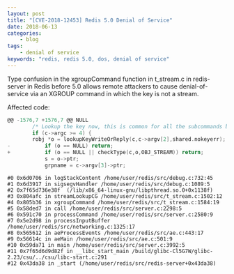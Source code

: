 ```yaml
---
layout: post
title: "[CVE-2018-12453] Redis 5.0 Denial of Service"
date: 2018-06-13
categories:
    - blog
tags:
    - denial of service
keywords: "redis, redis 5.0, dos, denial of service"
---
```


Type confusion in the xgroupCommand function in t_stream.c in redis-server in Redis before 5.0 allows remote attackers to cause denial-of-service via an XGROUP command in which the key is not a stream.

Affected code:
```c
@@ -1576,7 +1576,7 @@ NULL
    	/* Lookup the key now, this is common for all the subcommands but HELP. */
    	if (c->argc >= 4) {
		robj *o = lookupKeyWriteOrReply(c,c->argv[2],shared.nokeyerr);
-        	if (o == NULL) return;
+        	if (o == NULL || checkType(c,o,OBJ_STREAM)) return;
        	s = o->ptr;
        	grpname = c->argv[3]->ptr;
```

```
#0 0x6d0706 in logStackContent /home/user/redis/src/debug.c:732:45
#1 0x6d3917 in sigsegvHandler /home/user/redis/src/debug.c:1089:5
#2 0x7f65d736e38f  (/lib/x86_64-linux-gnu/libpthread.so.0+0x1138f)
#3 0x804afc in streamLookupCG /home/user/redis/src/t_stream.c:1502:12
#4 0x805b36 in xgroupCommand /home/user/redis/src/t_stream.c:1584:19
#5 0x58ded7 in call /home/user/redis/src/server.c:2298:5
#6 0x591c70 in processCommand /home/user/redis/src/server.c:2580:9
#7 0x5e2d98 in processInputBuffer /home/user/redis/src/networking.c:1325:17
#8 0x565612 in aeProcessEvents /home/user/redis/src/ae.c:443:17
#9 0x56614c in aeMain /home/user/redis/src/ae.c:501:9
#10 0x59da71 in main /home/user/redis/src/server.c:3992:5
#11 0x7f65d6d9d82f in __libc_start_main /build/glibc-Cl5G7W/glibc-2.23/csu/../csu/libc-start.c:291
#12 0x43da38 in _start (/home/user/redis/src/redis-server+0x43da38)
```
